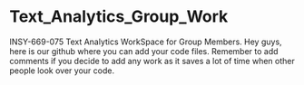 # Text_Analytics_Group_Work
INSY-669-075 Text Analytics WorkSpace for Group Members.
Hey guys, here is our github where you can add your code files. Remember to add comments if you decide to add any work as it saves a lot of time when other people 
look over your code.
